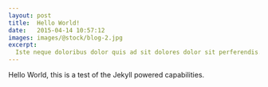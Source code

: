 ```yaml
---
layout: post
title:  Hello World!
date:   2015-04-14 10:57:12
images: images/@stock/blog-2.jpg
excerpt:
  Iste neque doloribus dolor quis ad sit dolores dolor sit perferendis. nemo in rerum ducimus possimus aspernatur quas est. dolorem eaque vel id quasi voluptatem eligendi rerum et quo ut. fuga qui ea voluptates sunt
---
```


Hello World, this is a test of the Jekyll powered capabilities.
